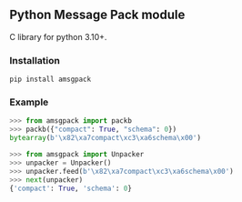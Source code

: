 ## Python Message Pack module

C library for python 3.10+.


### Installation
`pip install amsgpack`


### Example


```Python console
>>> from amsgpack import packb
>>> packb({"compact": True, "schema": 0})
bytearray(b'\x82\xa7compact\xc3\xa6schema\x00')
```

```Python console
>>> from amsgpack import Unpacker
>>> unpacker = Unpacker()
>>> unpacker.feed(b'\x82\xa7compact\xc3\xa6schema\x00')
>>> next(unpacker)
{'compact': True, 'schema': 0}
```

